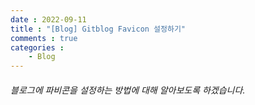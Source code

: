 ```yaml
---
date : 2022-09-11
title : "[Blog] Gitblog Favicon 설정하기"
comments : true
categories : 
    - Blog
---
```


###### 블로그에 파비콘을 설정하는 방법에 대해 알아보도록 하겠습니다.
